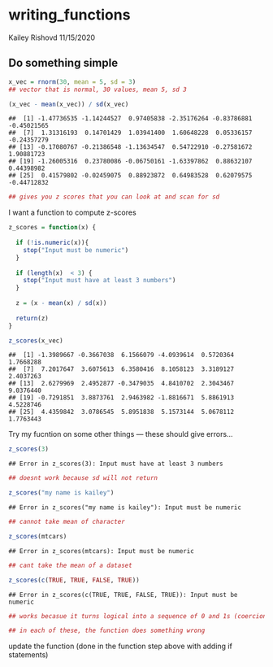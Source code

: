 writing\_functions
================
Kailey Rishovd
11/15/2020

## Do something simple

``` r
x_vec = rnorm(30, mean = 5, sd = 3)
## vector that is normal, 30 values, mean 5, sd 3

(x_vec - mean(x_vec)) / sd(x_vec)
```

    ##  [1] -1.47736535 -1.14244527  0.97405838 -2.35176264 -0.83786881 -0.45021565
    ##  [7]  1.31316193  0.14701429  1.03941400  1.60648228  0.05336157 -0.24357279
    ## [13] -0.17080767 -0.21386548 -1.13634547  0.54722910 -0.27581672  1.90881723
    ## [19] -1.26005316  0.23780086 -0.06750161 -1.63397862  0.88632107  0.44398982
    ## [25]  0.41579802 -0.02459075  0.88923872  0.64983528  0.62079575 -0.44712832

``` r
## gives you z scores that you can look at and scan for sd 
```

I want a function to compute z-scores

``` r
z_scores = function(x) {
  
  if (!is.numeric(x)){
    stop("Input must be numeric")
  }
  
  if (length(x)  < 3) {
    stop("Input must have at least 3 numbers")
  }
  
  z = (x - mean(x) / sd(x))
  
  return(z)
}

z_scores(x_vec)
```

    ##  [1] -1.3989667 -0.3667038  6.1566079 -4.0939614  0.5720364  1.7668288
    ##  [7]  7.2017647  3.6075613  6.3580416  8.1058123  3.3189127  2.4037263
    ## [13]  2.6279969  2.4952877 -0.3479035  4.8410702  2.3043467  9.0376440
    ## [19] -0.7291851  3.8873761  2.9463982 -1.8816671  5.8861913  4.5228746
    ## [25]  4.4359842  3.0786545  5.8951838  5.1573144  5.0678112  1.7763443

Try my fucntion on some other things — these should give errors…

``` r
z_scores(3)
```

    ## Error in z_scores(3): Input must have at least 3 numbers

``` r
## doesnt work because sd will not return 

z_scores("my name is kailey")
```

    ## Error in z_scores("my name is kailey"): Input must be numeric

``` r
## cannot take mean of character 

z_scores(mtcars)
```

    ## Error in z_scores(mtcars): Input must be numeric

``` r
## cant take the mean of a dataset 

z_scores(c(TRUE, TRUE, FALSE, TRUE))
```

    ## Error in z_scores(c(TRUE, TRUE, FALSE, TRUE)): Input must be numeric

``` r
## works becasue it turns logical into a sequence of 0 and 1s (coercion)

## in each of these, the function does something wrong
```

update the function (done in the function step above with adding if
statements)
